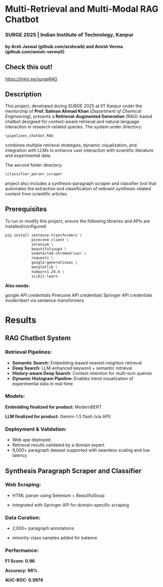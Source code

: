
# Multi-Retrieval and Multi-Modal RAG Chatbot
### SURGE 2025 | Indian Institute of Technology, Kanpur
#### by Arsh Jaswal (github.com/arshcwb) and Amish Verma (github.com/amish-verma5)

## Check this out!
https://linktr.ee/surgeRAG

## Description
This project, developed during SURGE 2025 at IIT Kanpur under the mentorship of **Prof. Salman Ahmad Khan** (*Department of Chemical Engineering*), presents a **Retrieval-Augmented Generation** (RAG)-based chatbot designed for context-aware retrieval and natural language interaction in research-related queries. The system under directory:
```bash
\pipelines_chatbot_RAG
```
 combines multiple retrieval strategies, dynamic visualization, and integration with LLMs to enhance user interaction with scientific literature and experimental data.

The second folder directory:
```bash 
\classifier_parser_scraper
```
 project also includes a synthesis-paragraph scraper and classifier tool that automates the extraction and classification of relevant synthesis-related content from scientific articles.

## Prerequisites
To run or modify this project, ensure the following libraries and APIs are installed/configured:

``` bash
pip install sentence-transformers \
            pinecone-client \
            selenium \
            beautifulsoup4 \
            undetected-chromedriver \
            requests \
            google-generativeai \
            matplotlib \
            numpy==1.24.4 \
            scikit-learn
```

**Also needs:**

google API credentials
Pinecone API credentials
Springer API credentials
modernbert via sentence-transformers

# Results
## RAG Chatbot System
### Retrieval Pipelines:

- **Semantic Search:** Embedding-based nearest-neighbor retrieval
- **Deep Search:** LLM-enhanced keyword + semantic retrieval
- **History-aware Deep Search:** Context retention for multi-turn queries
- **Dynamic Histogram Pipeline:** Enables trend visualization of experimental data in real-time


### Models:
**Embedding finalized for product:** ModernBERT

**LLM finalized for product:** Gemini-1.5 flash (via API)

### Deployment & Validation:
- Web app deployed.
- Retrieval results validated by a domain expert.
- 9,000+ paragraph dataset supported with seamless scaling and low latency

## Synthesis Paragraph Scraper and Classifier
### Web Scraping:

- HTML parser using Selenium + BeautifulSoup

- Integrated with Springer API for domain-specific scraping

### Data Curation:

- 2,000+ paragraph annotations

- minority-class samples added for balance


### Performance:

**F1 Score: 0.96**

**Accuracy: 98%**

**AUC-ROC: 0.9974**

